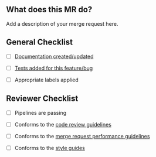 ## What does this MR do?

<!--
Describe what your merge request does, why it does that, etc. Merge
requests without an adequate description will not be reviewed until one is
added.

Please also keep this description up-to-date with any discussion that takes
place so that reviewers can understand your intent. This is especially
important if they didn't participate in the discussion.

Make sure to remove this comment when you are done.
-->

Add a description of your merge request here.


## General Checklist

- [ ] [Documentation created/updated](TODO)
- [ ] [Tests added for this feature/bug](TODO)
- [ ] Appropriate labels applied 


## Reviewer Checklist

- [ ] Pipelines are passing
- [ ] Conforms to the [code review guidelines](TODO)
- [ ] Conforms to the [merge request performance guidelines](TODO)
- [ ] Conforms to the [style guides](TODO)


